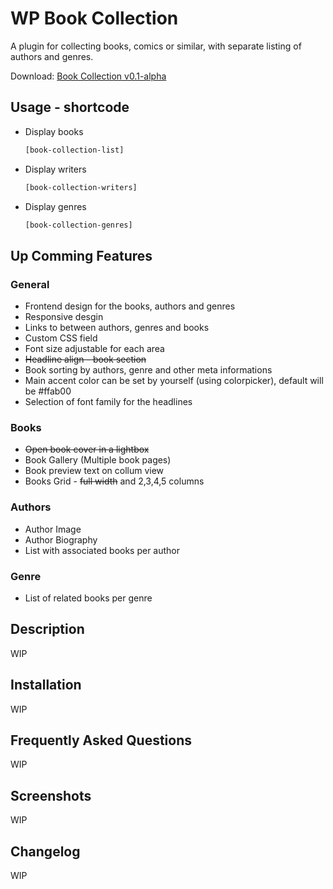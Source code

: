 # WP Book Collection #

A plugin for collecting books, comics or similar, with separate listing of authors and genres.

Download: <a href="https://github.com/goerlitzer/book-collection/archive/v0.1-alpha.zip">Book Collection v0.1-alpha</a> 

## Usage - shortcode ##

* Display books
   ```sh
   [book-collection-list]
   
* Display writers
   ```sh
   [book-collection-writers]
   
* Display genres
   ```sh
   [book-collection-genres]

## Up Comming Features ##

### General ###

* Frontend design for the books, authors and genres
* Responsive desgin
* Links to between authors, genres and books
* Custom CSS field
* Font size adjustable for each area
* ~~Headline align - book section~~
* Book sorting by authors, genre and other meta informations
* Main accent color can be set by yourself (using colorpicker), default will be #ffab00
* Selection of font family for the headlines

### Books ###

* ~~Open book cover in a lightbox~~
* Book Gallery (Multiple book pages)
* Book preview text on collum view
* Books Grid - ~~full width~~ and 2,3,4,5 columns

### Authors ###

* Author Image
* Author Biography
* List with associated books per author

### Genre ###

* List of related books per genre

## Description ##

WIP

## Installation ##

WIP

## Frequently Asked Questions ##

WIP

## Screenshots ##

WIP

## Changelog ##

WIP


